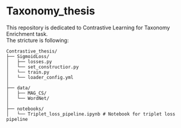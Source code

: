 # Taxonomy_thesis  

This repository is dedicated to Contrastive Learning for Taxonomy Enrichment task.  
The stricture is following:  

```plaintext
Contrastive_thesis/
├── SigmoidLoss/              
│   ├── losses.py      
│   └── set_constructior.py          
│   └── train.py 
│   └── loader_config.yml  
│  
├── data/                    
│   ├── MAG_CS/            
│   └── WordNet/           
│  
├── notebooks/                
│   └── Triplet_loss_pipeline.ipynb # Notebook for triplet loss pipeline  
           
